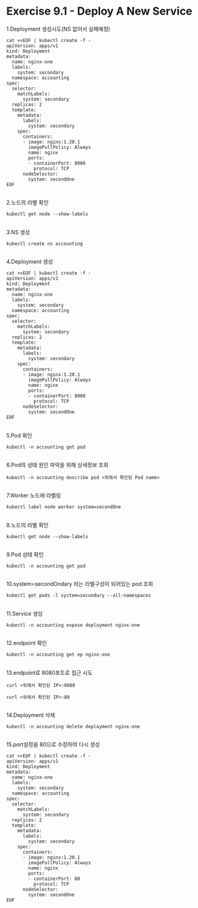 # Exercise 9.1 - Deploy A New Service

1.Deployment 생성시도(NS 없어서 실패예정)

```
cat <<EOF | kubectl create -f -
apiVersion: apps/v1
kind: Deployment
metadata:
  name: nginx-one
  labels:
    system: secondary
  namespace: accounting
spec:
  selector:
    matchLabels:
      system: secondary
  replicas: 2
  template:
    metadata:
      labels:
        system: secondary
    spec:
      containers:
      - image: nginx:1.20.1
        imagePullPolicy: Always
        name: nginx
        ports:
        - containerPort: 8080
          protocol: TCP
      nodeSelector:
        system: secondOne
EOF
```

##

2.노드의 라벨 확인

```
kubectl get node --show-labels
```

##

3.NS 생성

```
kubectl create ns accounting
```

##

4.Deployment 생성

```
cat <<EOF | kubectl create -f -
apiVersion: apps/v1
kind: Deployment
metadata:
  name: nginx-one
  labels:
    system: secondary
  namespace: accounting
spec:
  selector:
    matchLabels:
      system: secondary
  replicas: 2
  template:
    metadata:
      labels:
        system: secondary
    spec:
      containers:
      - image: nginx:1.20.1
        imagePullPolicy: Always
        name: nginx
        ports:
        - containerPort: 8080
          protocol: TCP
      nodeSelector:
        system: secondOne
EOF
```

##

5.Pod 확인

```
kubectl -n accounting get pod
```

##

6.Pod의 상태 원인 파악을 위해 상세정보 조회

```
kubectl -n accounting describe pod <위에서 확인된 Pod name>
```

##

7.Worker 노드에 라벨링

```
kubectl label node worker system=secondOne
```

##

8.노드의 라벨 확인

```
kubectl get node --show-labels
```

##

9.Pod 상태 확인

```
kubectl -n accounting get pod
```

##

10.system=secondOndary 라는 라벨구성이 되어있는 pod 조회

```
kubectl get pods -l system=secondary --all-namespaces
```

##

11.Service 생성

```
kubectl -n accounting expose deployment nginx-one
```

##

12.endpoint 확인

```
kubectl -n accounting get ep nginx-one
```

##

13.endpoint로 8080포트로 접근 시도

```
curl <위에서 확인된 IP>:8080
```

```
curl <위에서 확인된 IP>:80
```

##

14.Deployment 삭제

```
kubectl -n accounting delete deployment nginx-one
```

##

15.port설정을 80으로 수정하여 다시 생성

```
cat <<EOF | kubectl create -f -
apiVersion: apps/v1
kind: Deployment
metadata:
  name: nginx-one
  labels:
    system: secondary
  namespace: accounting
spec:
  selector:
    matchLabels:
      system: secondary
  replicas: 2
  template:
    metadata:
      labels:
        system: secondary
    spec:
      containers:
      - image: nginx:1.20.1
        imagePullPolicy: Always
        name: nginx
        ports:
        - containerPort: 80
          protocol: TCP
      nodeSelector:
        system: secondOne
EOF
```
